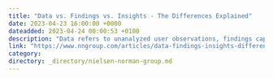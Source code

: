 ```yaml
---
title: "Data vs. Findings vs. Insights - The Differences Explained"
date: 2023-04-23 16:00:00 +0000
dateadded: 2023-04-24 00:00:53 +0100
description: "Data refers to unanalyzed user observations, findings capture patterns among data points, and insights are the actionable opportunities based on research and business goals."
link: "https://www.nngroup.com/articles/data-findings-insights-differences/"
category:
directory: _directory/nielsen-norman-group.md
---
```

